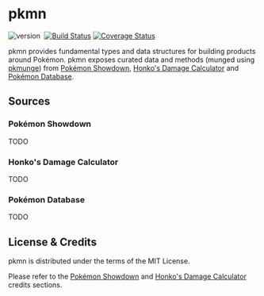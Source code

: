 # pkmn

![version](http://img.shields.io/badge/status-0.0.1.beta-yellow.svg)&nbsp;
[![Build Status](https://api.travis-ci.com/gamephreak/pkmn.svg)](https://travis-ci.com/gamefreak/pkmn)
[![Coverage Status](https://coveralls.io/repos/github/gamephreak/pkmn/badge.svg?branch=master)](https://coveralls.io/github/gamephreak/pkmn?branch=master)

pkmn provides fundamental types and data structures for building products around
Pokémon. pkmn exposes curated data and methods (munged using
[pkmunge](https://github.com/gamephreak/pkmunge)) from
[Pokémon Showdown](https://github.com/Zarel/Pokemon-Showdown),
[Honko's Damage Calculator](https://github.com/Zarel/honko-damagecalc) and
[Pokémon Database](https://pokemondb.net/).

## Sources

### Pokémon Showdown

TODO

### Honko's Damage Calculator

TODO

### Pokémon Database

TODO

## License & Credits

pkmn is distributed under the terms of the MIT License.

Please refer to the
[Pokémon Showdown](https://github.com/Zarel/Pokemon-Showdown/blob/master/README.md#credits)
and
[Honko's Damage Calculator](https://github.com/Zarel/honko-damagecalc#credits-and-license)
credits sections.
